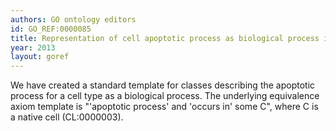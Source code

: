 ```yaml
--- 
authors: GO ontology editors
id: GO_REF:0000085
title: Representation of cell apoptotic process as biological process in the Gene Ontology
year: 2013
layout: goref
---
```


We have created a standard template for classes describing the apoptotic process for a cell type as a biological process. The underlying equivalence axiom template is "'apoptotic process' and 'occurs in' some C", where C is a native cell (CL:0000003).
